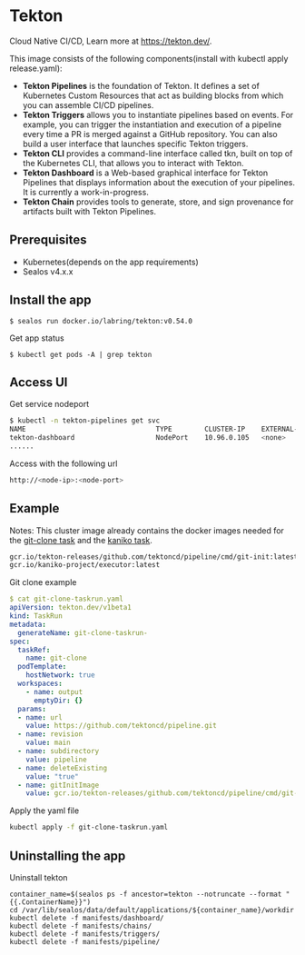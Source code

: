 # Tekton

Cloud Native CI/CD, Learn more at https://tekton.dev/.

This image consists of the following components(install with kubectl apply release.yaml):

- **Tekton Pipelines** is the foundation of Tekton. It defines a set of Kubernetes Custom Resources that act as building blocks from which you can assemble CI/CD pipelines.
- **Tekton Triggers** allows you to instantiate pipelines based on events. For example, you can trigger the instantiation and execution of a pipeline every time a PR is merged against a GitHub repository. You can also build a user interface that launches specific Tekton triggers.
- **Tekton CLI** provides a command-line interface called tkn, built on top of the Kubernetes CLI, that allows you to interact with Tekton.
- **Tekton Dashboard** is a Web-based graphical interface for Tekton Pipelines that displays information about the execution of your pipelines. It is currently a work-in-progress.
- **Tekton Chain** provides tools to generate, store, and sign provenance for artifacts built with Tekton Pipelines.

## Prerequisites

- Kubernetes(depends on the app requirements)
- Sealos v4.x.x

## Install the app

```shell
$ sealos run docker.io/labring/tekton:v0.54.0
```

Get app status

```shell
$ kubectl get pods -A | grep tekton
```

## Access UI

Get service nodeport

```bash
$ kubectl -n tekton-pipelines get svc
NAME                                TYPE        CLUSTER-IP    EXTERNAL-IP   PORT(S)                              AGE
tekton-dashboard                    NodePort    10.96.0.105   <none>        9097:31328/TCP                       3m46s
......
```

Access with the following url

```bash
http://<node-ip>:<node-port>
```

## Example

Notes: This cluster image already contains the docker images needed for the [git-clone task](https://hub.tekton.dev/tekton/task/git-clone) and the [kaniko task](https://hub.tekton.dev/tekton/task/kaniko).

```bash
gcr.io/tekton-releases/github.com/tektoncd/pipeline/cmd/git-init:latest
gcr.io/kaniko-project/executor:latest
```

Git clone example

```yaml
$ cat git-clone-taskrun.yaml
apiVersion: tekton.dev/v1beta1
kind: TaskRun
metadata:
  generateName: git-clone-taskrun-
spec:
  taskRef:
    name: git-clone
  podTemplate:
    hostNetwork: true
  workspaces:
    - name: output
      emptyDir: {}
  params:
  - name: url
    value: https://github.com/tektoncd/pipeline.git
  - name: revision
    value: main
  - name: subdirectory
    value: pipeline
  - name: deleteExisting
    value: "true"
  - name: gitInitImage
    value: gcr.io/tekton-releases/github.com/tektoncd/pipeline/cmd/git-init:latest
```

Apply the yaml file

```bash
kubectl apply -f git-clone-taskrun.yaml
```

## Uninstalling the app

Uninstall tekton

```shell
container_name=$(sealos ps -f ancestor=tekton --notruncate --format "{{.ContainerName}}")
cd /var/lib/sealos/data/default/applications/${container_name}/workdir
kubectl delete -f manifests/dashboard/
kubectl delete -f manifests/chains/
kubectl delete -f manifests/triggers/
kubectl delete -f manifests/pipeline/
```
